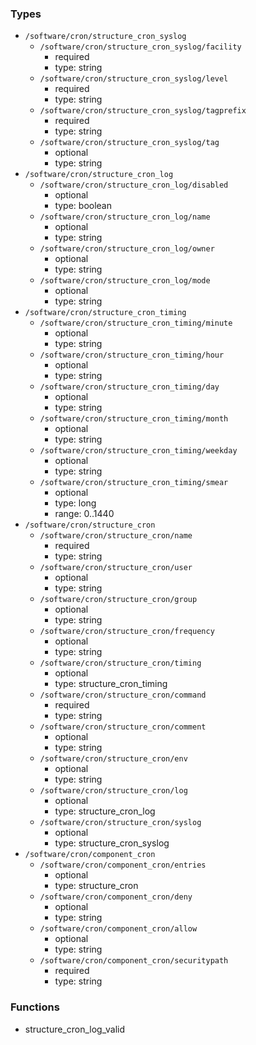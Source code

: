 ### Types

- `/software/cron/structure_cron_syslog`
    - `/software/cron/structure_cron_syslog/facility`
        - required
        - type: string
    - `/software/cron/structure_cron_syslog/level`
        - required
        - type: string
    - `/software/cron/structure_cron_syslog/tagprefix`
        - required
        - type: string
    - `/software/cron/structure_cron_syslog/tag`
        - optional
        - type: string
- `/software/cron/structure_cron_log`
    - `/software/cron/structure_cron_log/disabled`
        - optional
        - type: boolean
    - `/software/cron/structure_cron_log/name`
        - optional
        - type: string
    - `/software/cron/structure_cron_log/owner`
        - optional
        - type: string
    - `/software/cron/structure_cron_log/mode`
        - optional
        - type: string
- `/software/cron/structure_cron_timing`
    - `/software/cron/structure_cron_timing/minute`
        - optional
        - type: string
    - `/software/cron/structure_cron_timing/hour`
        - optional
        - type: string
    - `/software/cron/structure_cron_timing/day`
        - optional
        - type: string
    - `/software/cron/structure_cron_timing/month`
        - optional
        - type: string
    - `/software/cron/structure_cron_timing/weekday`
        - optional
        - type: string
    - `/software/cron/structure_cron_timing/smear`
        - optional
        - type: long
        - range: 0..1440
- `/software/cron/structure_cron`
    - `/software/cron/structure_cron/name`
        - required
        - type: string
    - `/software/cron/structure_cron/user`
        - optional
        - type: string
    - `/software/cron/structure_cron/group`
        - optional
        - type: string
    - `/software/cron/structure_cron/frequency`
        - optional
        - type: string
    - `/software/cron/structure_cron/timing`
        - optional
        - type: structure_cron_timing
    - `/software/cron/structure_cron/command`
        - required
        - type: string
    - `/software/cron/structure_cron/comment`
        - optional
        - type: string
    - `/software/cron/structure_cron/env`
        - optional
        - type: string
    - `/software/cron/structure_cron/log`
        - optional
        - type: structure_cron_log
    - `/software/cron/structure_cron/syslog`
        - optional
        - type: structure_cron_syslog
- `/software/cron/component_cron`
    - `/software/cron/component_cron/entries`
        - optional
        - type: structure_cron
    - `/software/cron/component_cron/deny`
        - optional
        - type: string
    - `/software/cron/component_cron/allow`
        - optional
        - type: string
    - `/software/cron/component_cron/securitypath`
        - required
        - type: string

### Functions

  - structure_cron_log_valid
